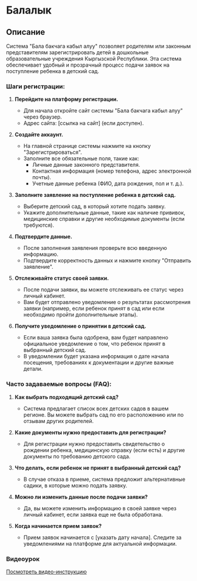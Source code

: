 # Балалык

## Описание

Система "Бала бакчага кабыл алуу" позволяет родителям или законным представителям зарегистрировать детей в дошкольные образовательные учреждения Кыргызской Республики. Эта система обеспечивает удобный и прозрачный процесс подачи заявок на поступление ребенка в детский сад.

### Шаги регистрации:

1. **Перейдите на платформу регистрации.**

   - Для начала откройте сайт системы "Бала бакчага кабыл алуу" через браузер.
   - Адрес сайта: [ссылка на сайт] (если доступен).

2. **Создайте аккаунт.**

   - На главной странице системы нажмите на кнопку "Зарегистрироваться".
   - Заполните все обязательные поля, такие как:
     - Личные данные законного представителя.
     - Контактная информация (номер телефона, адрес электронной почты).
     - Учетные данные ребенка (ФИО, дата рождения, пол и т. д.).

3. **Заполните заявление на поступление ребенка в детский сад.**
   - Выберите детский сад, в который хотите подать заявку.
   - Укажите дополнительные данные, такие как наличие прививок, медицинские справки и другие необходимые документы (если требуются).
4. **Подтвердите данные.**

   - После заполнения заявления проверьте всю введенную информацию.
   - Подтвердите корректность данных и нажмите кнопку "Отправить заявление".

5. **Отслеживайте статус своей заявки.**

   - После подачи заявки, вы можете отслеживать ее статус через личный кабинет.
   - Вам будет отправлено уведомление о результатах рассмотрения заявки (например, если ребенок принят в сад или если необходимо пройти дополнительные этапы).

6. **Получите уведомление о принятии в детский сад.**
   - Если ваша заявка была одобрена, вам будет направлено официальное уведомление о том, что ребенок принят в выбранный детский сад.
   - В уведомлении будет указана информация о дате начала посещения, требованиях к документации и другие важные детали.

### Часто задаваемые вопросы (FAQ):

1. **Как выбрать подходящий детский сад?**

   - Система предлагает список всех детских садов в вашем регионе. Вы можете выбрать сад по его расположению или по отзывам других родителей.

2. **Какие документы нужно предоставить для регистрации?**

   - Для регистрации нужно предоставить свидетельство о рождении ребенка, медицинскую справку (если есть) и другие документы по требованию детского сада.

3. **Что делать, если ребенок не принят в выбранный детский сад?**

   - В случае отказа в приеме, система предложит альтернативные садики, в которые можно подать заявку.

4. **Можно ли изменить данные после подачи заявки?**

   - Да, вы можете изменить информацию в своей заявке через личный кабинет, если заявка еще не была обработана.

5. **Когда начинается прием заявок?**
   - Прием заявок начинается с [указать дату начала]. Следите за уведомлениями на платформе для актуальной информации.

### Видеоурок

[Посмотреть видео-инструкцию](https://youtube.com/ваше_видео)
